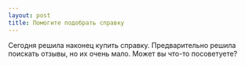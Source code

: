 ```yaml
---
layout: post 
title: Помогите подобрать справку 
--- 
```

Сегодня решила наконец купить справку. Предварительно решила поискать отзывы, но их очень мало. Может вы что-то посоветуете?